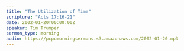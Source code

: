 ```yaml
---
title: "The Utilization of Time"
scripture: "Acts 17:16-21"
date: 2002-01-20T00:00:00Z
speaker: Tim Trumper
sermon_type: morning
audio: https://pcpcmorningsermons.s3.amazonaws.com/2002-01-20.mp3 
---
```



